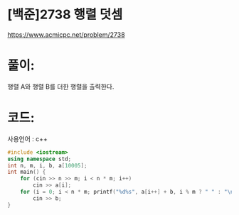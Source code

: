 # [백준]2738 행렬 덧셈

https://www.acmicpc.net/problem/2738

# 풀이:

행렬 A와 행렬 B를 더한 행렬을 출력한다.



# **코드:** 

사용언어 : c++	
```c++
#include <iostream>
using namespace std;
int n, m, i, b, a[10005];
int main() {
	for (cin >> n >> m; i < n * m; i++)
		cin >> a[i]; 
	for (i = 0; i < n * m; printf("%d%s", a[i++] + b, i % m ? " " : "\n"))
		cin >> b;
}
```

